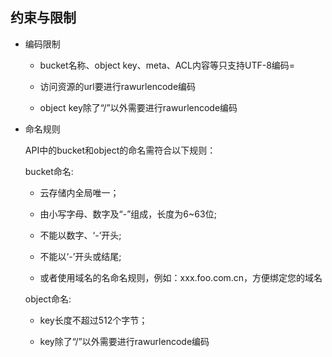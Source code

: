 ## 约束与限制

- 编码限制

    -   bucket名称、object key、meta、ACL内容等只支持UTF-8编码=
    
    -   访问资源的url要进行rawurlencode编码
    
    -   object key除了“/”以外需要进行rawurlencode编码
    
- 命名规则

    API中的bucket和object的命名需符合以下规则：

    bucket命名:

    -   云存储内全局唯一；

    -   由小写字母、数字及“-”组成，长度为6~63位;

    -   不能以数字、‘-’开头;

    -   不能以‘-’开头或结尾;

    -   或者使用域名的名命名规则，例如：xxx.foo.com.cn，方便绑定您的域名

    object命名:

    -   key长度不超过512个字节；

    -   key除了“/”以外需要进行rawurlencode编码
